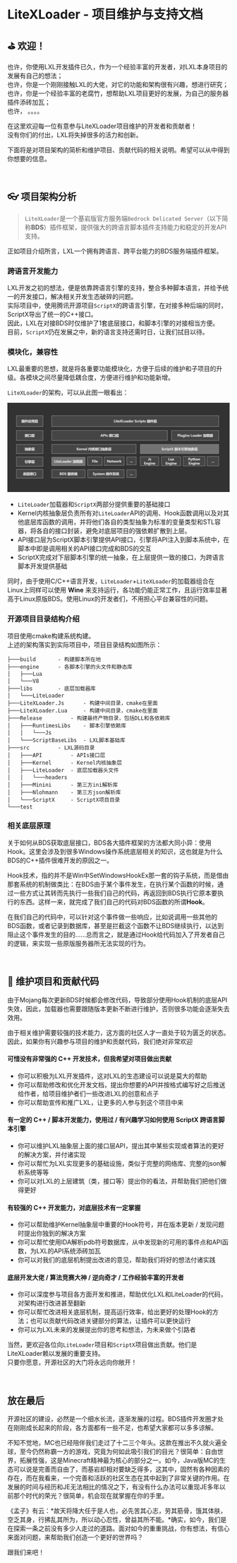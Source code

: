 # LiteXLoader - 项目维护与支持文档

## ⛳  欢迎！

也许，你使用LXL开发插件已久，作为一个经验丰富的开发者，对LXL本身项目的发展有自己的想法；  
也许，你是一个刚刚接触LXL的大佬，对它的功能和架构很有兴趣，想进行研究；  
也许，你是一个经验丰富的老腐竹，想帮助LXL项目更好的发展，为自己的服务器插件添砖加瓦；  
也许，  。。。。

在这里欢迎每一位有意参与LiteXLoader项目维护的开发者和贡献者！  
没有你们的付出，LXL将失掉很多的活力和创新。

下面将是对项目架构的简析和维护项目、贡献代码的相关说明。希望可以从中得到你想要的信息。

<br>

## 👓 项目架构分析

> `LiteXLoader`是一个基岩版官方服务端`Bedrock Delicated Server`（以下简称**BDS**）插件框架，提供强大的跨语言脚本插件支持能力和稳定的开发API支持。

正如项目介绍所言，LXL一个拥有跨语言、跨平台能力的BDS服务端插件框架。

### 跨语言开发能力

LXL开发之初的想法，便是依靠跨语言引擎的支持，整合多种脚本语言，并给予统一的开发接口，解决相关开发生态破碎的问题。  
实际项目中，使用腾讯开源项目`ScriptX`的跨语言引擎，在对接多种后端的同时，ScriptX导出了统一的C++接口。  
因此，LXL在对接BDS时仅维护了1套底层接口，和脚本引擎的对接相当方便。  
目前，`ScriptX`仍在发展之中，新的语言支持还需时日，让我们拭目以待。

### 模块化，兼容性

LXL最重要的思想，就是将各重要功能模块化，方便于后续的维护和子项目的升级。各模块之间尽量降低耦合度，方便进行维护和功能新增。

`LiteXLoader`的架构，可以从此图一眼看出：

![LiteXLoader架构图](Structure.png)

- `LiteLoader`加载器和`ScriptX`两部分提供重要的基础接口
- Kernel内核抽象层负责所有对`LiteLoader`API的调用、Hook函数调用以及对其他底层库函数的调用，并将他们各自的类型抽象为标准的变量类型和STL容器，将各自的接口封装，避免对底层项目的强依赖扩散到上层。
- API接口层为ScriptX脚本引擎提供API接口，引擎将API注入到脚本系统中，在脚本中即是调用相关的API接口完成和BDS的交互
- ScriptX完成对下层脚本引擎的统一抽象，在上层提供一致的接口，为跨语言脚本开发提供基础

同时，由于使用C/C++语言开发，`LiteLoader`+`LiteXLoader`的加载器组合在Linux上同样可以使用 **Wine** 来支持运行，各功能仍能正常工作，且运行效率显著高于Linux原版BDS。使用Linux的开发者们，不用担心平台兼容性的问题。

### 开源项目目录结构介绍

项目使用cmake构建系统构建。  
上述的架构落实到实际项目中，项目目录结构如图所示：

```
├───build		- 构建脚本所在地
├───engine		- 各脚本引擎的头文件和静态库
│   ├───Lua
│   └───V8
├───libs		- 底层加载器库
│   └───LiteLoader
├───LiteXLoader.Js		- 构建中间目录，cmake在里面 
├───LiteXLoader.Lua		- 构建中间目录，cmake在里面 
├───Release			- 构建最终产物目录，包括DLL和各依赖库
│   ├───RuntimesLibs	- 脚本引擎依赖库 
│   │   └───Js
│   └───ScriptBaseLibs	- LXL脚本基础库
├───src			- LXL源码目录
│   ├───API			- APIs接口层
│   ├───Kernel		- Kernel内核抽象层
│   ├───LiteLoader	- 底层加载器头文件
│   │   └───headers
│   ├───Minini		- 第三方ini解析库
│   ├───Nlohmann	- 第三方json解析库
│   └───ScriptX		- ScriptX项目目录
└───test
```

### 相关底层原理

关于如何从BDS获取底层接口，BDS各大插件框架的方法都大同小异：使用Hook。这里会涉及到很多Windows操作系统底层相关的知识，这也就是为什么BDS的C++插件很难开发的原因之一。  

Hook技术，指的并不是Win中SetWindowsHookEx那一套的钩子系统，而是借由那套系统的机制做类比：在BDS由于某个事件发生，在执行某个函数的时候，通过一些方式让其转而先执行一些我们自己的代码，再返回到BDS执行它原本要执行的东西。这样一来，就完成了我们自己的代码对BDS函数的所谓**Hook**。  

在我们自己的代码中，可以针对这个事件做一些响应，比如说调用一些其他的BDS函数，或者记录到数据库，甚至是拦截这个函数不让BDS继续执行，以达到阻止这个事件发生的目的......总而言之，就是通过Hook给代码加入了开发者自己的逻辑，来实现一些原版服务器所无法实现的行为。

<br>

## 🎯 维护项目和贡献代码

由于Mojang每次更新BDS时候都会修改代码，导致部分使用Hook机制的底层API失效，因此，加载器也需要跟随版本更新不断进行维护，否则很多功能会逐渐失去效用。

由于相关维护需要较强的技术能力，这方面的社区人才一直处于较为匮乏的状态。  
因此，如果你有兴趣参与项目的维护和贡献代码，我们绝对非常欢迎

#### 可惜没有非常强的 C++ 开发技术，但我希望对项目做出贡献

- 你可以积极为LXL开发插件，这对LXL的生态建设可以说是莫大的帮助
- 你可以帮助修改和优化开发文档，提出你想要的API并按格式编写好之后推送给作者，给项目维护者们一些改进LXL的创意和点子
- 你可以帮助宣传和推广LXL，让更多的人参与到这个项目中来

#### 有一定的 C++ / 脚本开发能力，使用过 / 有兴趣学习如何使用 ScriptX 跨语言脚本引擎

- 你可以维护LXL抽象层上面的接口层API，提出其中某些实现或者算法的更好的解决方案，并付诸实现
- 你可以帮忙为LXL实现更多的基础设施，类似于完整的网络库、完整的json解析系统等等
- 你可以对LXL的上层建筑（类，接口等）提出你的看法，并帮助我们把他们做得更好

#### 有较强的 C++ 开发能力，对底层技术有一定掌握

- 你可以帮助维护Kernel抽象层中重要的Hook符号，并在版本更新 / 发现问题时提出你独到的解决方案
- 你可以帮忙使用IDA解析pdb符号数据库，从中发现新的可用的事件点和API函数，为LXL的API系统添砖加瓦
- 你可以对我们的底层机制提出改进的意见，帮助我们将好的想法付诸实践

#### 底层开发大佬 / 算法竞赛大神 / 逆向奇才 / 工作经验丰富的开发者

- 你可以深度参与项目各方面开发和推进，帮助优化LXL和LiteLoader的代码，对架构进行改进甚至翻新
- 你可以帮忙改进相关底层机制，提高运行效率，给出更好的处理Hook的方法；也可以贡献代码改进关键部分的算法，让插件可以更快运行
- 你可以为LXL未来的发展提出你的思考和想法，为未来做个引路者

当然，更欢迎各位向`LiteLoader`项目和`ScriptX`项目做出贡献。他们是LiteXLoader赖以发展的重要支持。  
只要你愿意，开源社区的大门将永远向你敞开！

<br>

## 放在最后

开源社区的建设，必然是一个细水长流，逐渐发展的过程。BDS插件开发圈才处在刚刚成长起来的阶段，各方面都有一些不足，也希望大家都可以多多谅解。

不知不觉地，MC也已经陪伴我们走过了十二三个年头。这款在推出不久就火遍全球，至今仍然称霸一方的游戏，究竟为何如此吸引我们的目光？很简单：自由世界，拓展性强，这是Minecraft精神最为核心的部分之一。如今，Java版MC的生态可以说是完善而自由了，而基岩却相对要缺乏得多，这其中，固然有各种因素的存在，而在我看来，一个完善和活跃的社区生态在其中起到了非常关键的作用。在发展的时间与经历和JE无法相比的情况之下，有没有什么办法可以重现JE多年以前那个时代的荣光？很简单，机会现在就掌握在你的手里。

《孟子》有云：*故天将降大任于是人也，必先苦其心志，劳其筋骨，饿其体肤，空乏其身，行拂乱其所为，所以动心忍性，曾益其所不能。*确实，如今，我们是在探索一条之前没有多少人走过的道路。面对如今的重重挑战，你有想法，有信心来面对问题，来帮助我们创造一个更好的世界吗？

跟我们来吧！